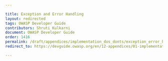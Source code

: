 ```yaml
---

title: Exception and Error Handling
layout: redirected
tags: OWASP Developer Guide
contributors: Shruti Kulkarni
document: OWASP Developer Guide
order: 1416
permalink: /draft/appendices/implementation_dos_donts/exception_error_handling/
redirect_to: https://devguide.owasp.org/en/12-appendices/01-implementation-dos-donts/06-exception-error-handling/

---
```

